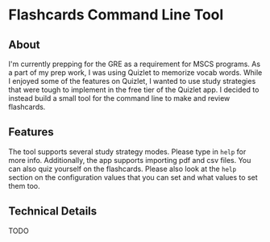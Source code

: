 # Flashcards Command Line Tool


## About

I'm currently prepping for the GRE as a requirement for MSCS programs. As a part of my prep work, I was using Quizlet to memorize vocab words. 
While I enjoyed some of the features on Quizlet, I wanted to use study strategies that were tough to implement in the free tier of the Quizlet
app. I decided to instead build a small tool for the command line to make and review flashcards.

## Features

The tool supports several study strategy modes. Please type in `help` for more info. Additionally, the 
app supports importing pdf and csv files. You can also quiz yourself on the flashcards. Please also look at the
`help` section on the configuration values that you can set and what values to set them too. 

## Technical Details

TODO







